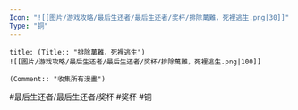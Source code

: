 ```yaml
---
Icon: "![[图片/游戏攻略/最后生还者/最后生还者/奖杯/排除萬難，死裡逃生.png|30]]"
Type: "铜"
---
```

```ad-common-bronze-trophy
title: (Title:: "排除萬難，死裡逃生")
![[图片/游戏攻略/最后生还者/最后生还者/奖杯/排除萬難，死裡逃生.png|100]]

(Comment:: "收集所有漫畫")
```

#最后生还者/最后生还者/奖杯 #奖杯 #铜
